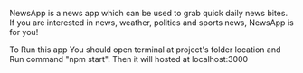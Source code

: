 NewsApp is a news app which can be used to grab quick daily news bites. If  you are interested in news, weather, politics and sports news, NewsApp is for you!

To Run this app You should open terminal at project's folder location and Run command "npm start". Then it will hosted at localhost:3000